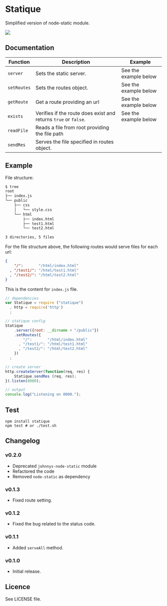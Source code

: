 Statique
========

Simplified version of node-static module.

![](https://nodei.co/npm/statique.png)

## Documentation

<table>
  <thead>
    <tr>
      <th>Function</th>
      <th>Description</th>
      <th>Example</th>
    </tr>
  </thead>
  <tbody>
    <tr>
      <td><code>server</code></td>
      <td>Sets the static server.</td>
      <td>See the example below</td>
    </tr>
    <tr>
      <td><code>setRoutes</code></td>
      <td>Sets the routes object.</td>
      <td>See the example below</td>
    </tr>
    <tr>
      <td><code>getRoute</code></td>
      <td>Get a route providing an url</td>
      <td>See the example below</td>
    </tr>
    <tr>
      <td><code>exists</code></td>
      <td>Verifies if the route does exist and returns <code>true</code> or <code>false</code>.</td>
      <td>See the example below</td>
    </tr>
    <tr>
      <td><code>readFile</code></td>
      <td>Reads a file from root providing the file path</td>
      <td></td>
    </tr>
    <tr>
      <td><code>sendRes</code></td>
      <td>Serves the file specified in routes object.</td>
      <td></td>
    </tr>
  </tbody>
</table>

## Example

File structure:
```sh
$ tree
root
├── index.js
└── public
    ├── css
    │   └── style.css
    └── html
        ├── index.html
        ├── test1.html
        └── test2.html

3 directories, 5 files
```

For the file structure above, the following routes would serve files for each url:

```JSON
{
    "/":       "/html/index.html"
  , "/test1/": "/html/test1.html"
  , "/test2/": "/html/test2.html"
}
```

This is the content for `index.js` file.

```js
// dependencies
var Statique = require ("statique")
  , http = require('http')
  ;

// statique config
Statique
    .server({root: __dirname + "/public"})
    .setRoutes({
        "/":       "/html/index.html"
      , "/test1/": "/html/test1.html"
      , "/test2/": "/html/test2.html"
    })
  ;

// create server
http.createServer(function(req, res) {
    Statique.sendRes (req, res);
}).listen(8000);

// output
console.log("Listening on 8000.");
```

## Test

```
npm install statique
npm test # or ./test.sh
```

## Changelog

### v0.2.0
 - Deprecated `johnnys-node-static` module
 - Refactored the code
 - Removed `node-static` as dependency

### v0.1.3
 - Fixed route setting.

### v0.1.2
 - Fixed the bug related to the status code.

### v0.1.1
 - Added `serveAll` method.

### v0.1.0
 - Initial release.

## Licence
See LICENSE file.

